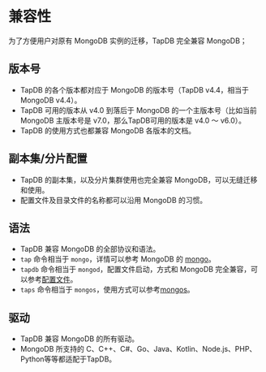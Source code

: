 # 兼容性

为了方便用户对原有 MongoDB 实例的迁移，TapDB 完全兼容 MongoDB；

## 版本号

* TapDB 的各个版本都对应于 MongoDB 的版本号（TapDB v4.4，相当于 MongoDB v4.4）。
* TapDB 可用的版本从 v4.0 到落后于 MongoDB 的一个主版本号（比如当前 MongoDB 主版本号是 v7.0，那么TapDB可用的版本是 v4.0 ～ v6.0）。
* TapDB 的使用方式也都兼容 MongoDB 各版本的文档。

## 副本集/分片配置

* TapDB 的副本集，以及分片集群使用也完全兼容 MongoDB，可以无缝迁移和使用。
* 配置文件及目录文件的名称都可以沿用 MongoDB 的习惯。

## 语法

* TapDB 兼容 MongoDB 的全部协议和语法。
* `tap` 命令相当于 `mongo`，详情可以参考 MongoDB 的 [mongo](https://www.mongodb.com/docs/v4.4/reference/program/mongo/#mongodb-binary-bin.mongo)。
* `tapdb` 命令相当于 `mongod`，配置文件启动，方式和 MongoDB 完全兼容，可以参考[配置文件](https://www.mongodb.com/docs/v4.4/reference/configuration-options/)。
* `taps` 命令相当于 `mongos`，使用方式可以参考[mongos](https://www.mongodb.com/docs/v4.4/core/sharded-cluster-query-router/)。

## 驱动

* TapDB 兼容 MongoDB 的所有驱动。
* MongoDB 所支持的 C、C++、C#、Go、Java、Kotlin、Node.js、PHP、Python等等都适配于TapDB。